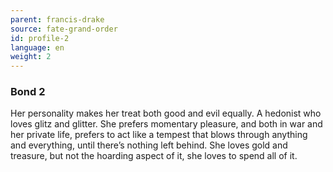 ```yaml
---
parent: francis-drake
source: fate-grand-order
id: profile-2
language: en
weight: 2
---
```


### Bond 2

Her personality makes her treat both good and evil equally.
A hedonist who loves glitz and glitter.
She prefers momentary pleasure, and both in war and her private life, prefers to act like a tempest that blows through anything and everything, until there’s nothing left behind.
She loves gold and treasure, but not the hoarding aspect of it, she loves to spend all of it.
